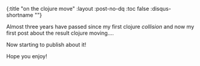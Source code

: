 {:title "on the clojure move"
 :layout :post-no-dq
 :toc false
 :disqus-shortname ""}


Almost three years have passed since my first clojure *collision* and now my first post about the result clojure moving.... 

Now starting to publish about it! 

Hope you enjoy!